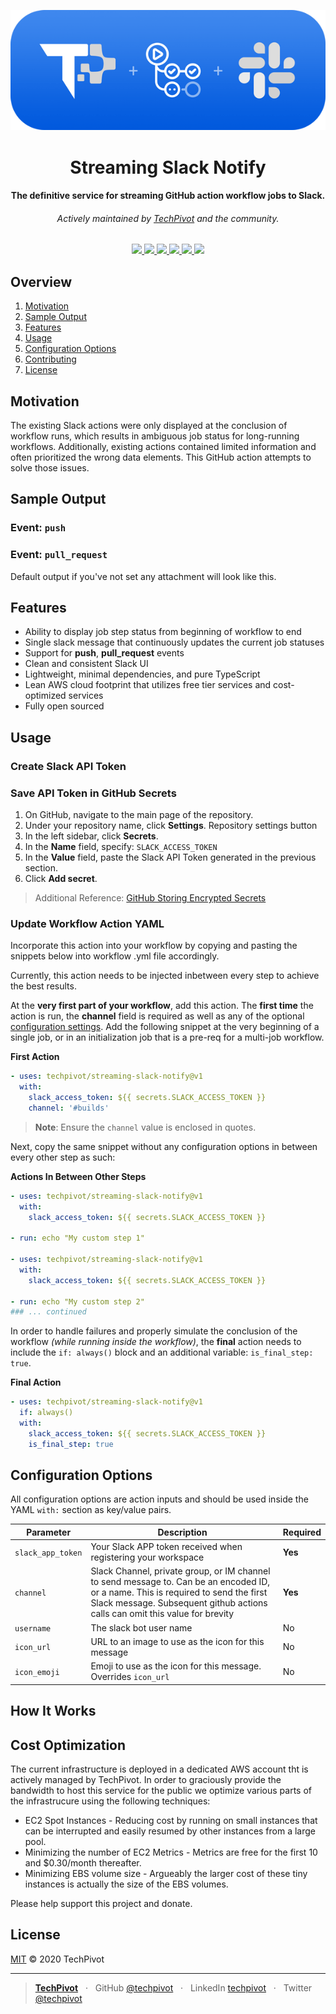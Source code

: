 <p align="center">
  <img src="./assets/techpivot-streaming-slack-notifier-logo.png" alt="TechPivot Streaming Slack Notifier Logo" />
</p>

<h1 align="center">Streaming Slack Notify</h1>

<h4 align="center">
  The definitive service for streaming GitHub action workflow jobs to Slack.
</h4>
<h6 align="center">
  Actively maintained by <a href="https://www.techpivot.net">TechPivot</a> and the community.
</h4>

<p align="center">
  <a href="https://github.com/techpivot/streaming-slack-notify/actions">
    <img src="https://github.com/techpivot/streaming-slack-notify/workflows/Main/badge.svg?branch=master" />
  </a>
  <a href="https://codeclimate.com/repos/5eb1cb1c668cc4318e007908/maintainability">
    <img src="https://api.codeclimate.com/v1/badges/0ffe5bd35f9e43f827b9/maintainability" />
  </a>
  <a href="https://github.com/techpivot/streaming-slack-notify/releases">
    <img src="https://img.shields.io/github/v/release/techpivot/streaming-slack-notify" />
  </a>
  <a href="https://github.com/techpivot/streaming-slack-notify/issues">
    <img src="https://img.shields.io/github/issues/techpivot/streaming-slack-notify.svg" />
  </a>
  <a href="https://github.com/techpivot/streaming-slack-notify/blob/master/LICENSE">
    <img src="https://img.shields.io/github/license/techpivot/streaming-slack-notify" />
  </a>
  <a href="https://github.com/techpivot/streaming-slack-notify/stargazers">
    <img src="https://img.shields.io/github/stars/techpivot/streaming-slack-notify.svg?style=social&label=Stars&maxAge=2592000" />
  </a>
</p>

## Overview

1. [Motivation](#motivation)
1. [Sample Output](#sample-output)
1. [Features](#features)
1. [Usage](#features)
1. [Configuration Options](#configuration-options)
1. [Contributing](#contributing)
1. [License](#license)

## Motivation

The existing Slack actions were only displayed at the conclusion of
workflow runs, which results in ambiguous job status for long-running workflows. Additionally, existing actions contained limited information and often prioritized the wrong data elements. This GitHub action attempts to solve those issues.

## Sample Output

### Event: `push`

### Event: `pull_request`

Default output if you've not set any attachment will look like this.

## Features

- Ability to display job step status from beginning of workflow to end
- Single slack message that continuously updates the current job statuses
- Support for **push**, **pull_request** events
- Clean and consistent Slack UI
- Lightweight, minimal dependencies, and pure TypeScript
- Lean AWS cloud footprint that utilizes free tier services and cost-optimized services
- Fully open sourced

## Usage

### Create Slack API Token

### Save API Token in GitHub Secrets

1. On GitHub, navigate to the main page of the repository.
1. Under your repository name, click **Settings**.
   Repository settings button
1. In the left sidebar, click **Secrets**.
1. In the **Name** field, specify: `SLACK_ACCESS_TOKEN`
1. In the **Value** field, paste the Slack API Token generated in the previous section.
1. Click **Add secret**.

> Additional Reference: [GitHub Storing Encrypted Secrets](https://help.github.com/en/actions/configuring-and-managing-workflows/creating-and-storing-encrypted-secrets#creating-encrypted-secrets)

### Update Workflow Action YAML

Incorporate this action into your workflow by copying and pasting the snippets below into workflow .yml file accordingly.

Currently, this action needs to be injected inbetween every step to achieve the best results.

At the **very first part of your workflow**, add this action. The **first time** the action is run, the **channel** field is required as well as any of the optional [configuration settings](#user-content-configuration-options). Add the following snippet at the very beginning of a single job, or in an initialization job that is a pre-req for a multi-job workflow.

**First Action**

```yaml
- uses: techpivot/streaming-slack-notify@v1
  with:
    slack_access_token: ${{ secrets.SLACK_ACCESS_TOKEN }}
    channel: '#builds'
```

> **Note**: Ensure the `channel` value is enclosed in quotes.

Next, copy the same snippet without any configuration options in between every other step as such:

**Actions In Between Other Steps**

```yaml
- uses: techpivot/streaming-slack-notify@v1
  with:
    slack_access_token: ${{ secrets.SLACK_ACCESS_TOKEN }}

- run: echo "My custom step 1"

- uses: techpivot/streaming-slack-notify@v1
  with:
    slack_access_token: ${{ secrets.SLACK_ACCESS_TOKEN }}

- run: echo "My custom step 2"
### ... continued
```

In order to handle failures and properly simulate the conclusion of the workflow _(while running inside the workflow)_, the **final** action needs to include the `if: always()` block and an additional variable: `is_final_step: true`.

**Final Action**

```yaml
- uses: techpivot/streaming-slack-notify@v1
  if: always()
  with:
    slack_access_token: ${{ secrets.SLACK_ACCESS_TOKEN }}
    is_final_step: true
```

## Configuration Options

All configuration options are action inputs and should be used inside the YAML `with:` section as key/value pairs.

| Parameter         | Description                                                                                                                                                                                                        | Required |
| ----------------- | ------------------------------------------------------------------------------------------------------------------------------------------------------------------------------------------------------------------ | -------- |
| `slack_app_token` | Your Slack APP token received when registering your workspace                                                                                                                                                      | **Yes**  |
| `channel`         | Slack Channel, private group, or IM channel to send message to. Can be an encoded ID, or a name. This is required to send the first Slack message. Subsequent github actions calls can omit this value for brevity | **Yes**  |
| `username`        | The slack bot user name                                                                                                                                                                                            | No       |
| `icon_url`        | URL to an image to use as the icon for this message                                                                                                                                                                | No       |
| `icon_emoji`      | Emoji to use as the icon for this message. Overrides `icon_url`                                                                                                                                                    | No       |

## How It Works

## Cost Optimization

The current infrastructure is deployed in a dedicated AWS account tht is actively managed by TechPivot. In order to graciously provide the bandwidth to host this service for the public we optimize various parts of the infrastrucure using the following techniques:

- EC2 Spot Instances - Reducing cost by running on small instances that can be interrupted and easily resumed by other instances from a large pool.
- Minimizing the number of EC2 Metrics - Metrics are free for the first 10 and \$0.30/month thereafter.
- Minimizing EBS volume size - Argueably the larger cost of these tiny instances is actually the size of the EBS volumes.

Please help support this project and donate.

## License

[MIT](LICENSE) © 2020 TechPivot

---

> **[TechPivot](https://www.techpivot.net)** &nbsp;&nbsp;&middot;&nbsp;&nbsp;
> GitHub [@techpivot](https://github.com/techpivot) &nbsp;&nbsp;&middot;&nbsp;&nbsp;
> LinkedIn [techpivot](https://www.linkedin.com/company/techpivot/) &nbsp;&nbsp;&middot;&nbsp;&nbsp;
> Twitter [@techpivot](https://twitter.com/techpivot)
